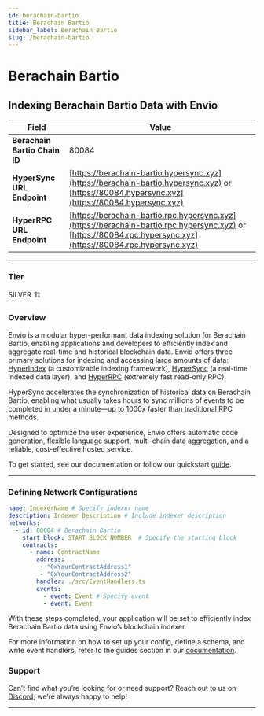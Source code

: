 ```yaml
---
id: berachain-bartio
title: Berachain Bartio
sidebar_label: Berachain Bartio
slug: /berachain-bartio
---
```


# Berachain Bartio

## Indexing Berachain Bartio Data with Envio

| **Field**                     | **Value**                                                                                          |
|-------------------------------|----------------------------------------------------------------------------------------------------|
| **Berachain Bartio Chain ID**     | 80084                                                                                            |
| **HyperSync URL Endpoint**    | [https://berachain-bartio.hypersync.xyz](https://berachain-bartio.hypersync.xyz) or [https://80084.hypersync.xyz](https://80084.hypersync.xyz) |
| **HyperRPC URL Endpoint**     | [https://berachain-bartio.rpc.hypersync.xyz](https://berachain-bartio.rpc.hypersync.xyz) or [https://80084.rpc.hypersync.xyz](https://80084.rpc.hypersync.xyz) |

---

### Tier

SILVER 🏗️

### Overview

Envio is a modular hyper-performant data indexing solution for Berachain Bartio, enabling applications and developers to efficiently index and aggregate real-time and historical blockchain data. Envio offers three primary solutions for indexing and accessing large amounts of data: [HyperIndex](/docs/HyperIndex/overview) (a customizable indexing framework), [HyperSync](/docs/HyperSync/overview) (a real-time indexed data layer), and [HyperRPC](/docs/HyperSync/overview-hyperrpc) (extremely fast read-only RPC).

HyperSync accelerates the synchronization of historical data on Berachain Bartio, enabling what usually takes hours to sync millions of events to be completed in under a minute—up to 1000x faster than traditional RPC methods.

Designed to optimize the user experience, Envio offers automatic code generation, flexible language support, multi-chain data aggregation, and a reliable, cost-effective hosted service.

To get started, see our documentation or follow our quickstart [guide](/docs/HyperIndex/contract-import).

---

### Defining Network Configurations

```yaml
name: IndexerName # Specify indexer name
description: Indexer Description # Include indexer description
networks:
  - id: 80084 # Berachain Bartio  
    start_block: START_BLOCK_NUMBER  # Specify the starting block
    contracts:
      - name: ContractName
        address:
         - "0xYourContractAddress1"
         - "0xYourContractAddress2"
        handler: ./src/EventHandlers.ts
        events:
          - event: Event # Specify event
          - event: Event
```

With these steps completed, your application will be set to efficiently index Berachain Bartio data using Envio’s blockchain indexer.

For more information on how to set up your config, define a schema, and write event handlers, refer to the guides section in our [documentation](/docs/HyperIndex/configuration-file).

### Support

Can’t find what you’re looking for or need support? Reach out to us on [Discord](https://discord.com/invite/Q9qt8gZ2fX); we’re always happy to help!

---
